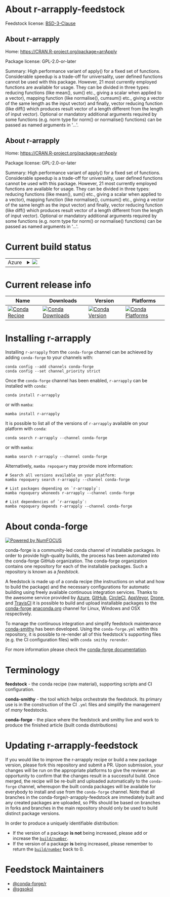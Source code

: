 About r-arrapply-feedstock
==========================

Feedstock license: [BSD-3-Clause](https://github.com/conda-forge/r-arrapply-feedstock/blob/main/LICENSE.txt)


About r-arrapply
----------------

Home: https://CRAN.R-project.org/package=arrApply

Package license: GPL-2.0-or-later

Summary: High performance variant of apply() for a fixed set of functions. Considerable speedup is a trade-off for universality, user defined functions cannot be used with this package. However, 21 most currently employed functions are available for usage. They can be divided in three types: reducing functions (like mean(), sum() etc., giving a scalar when applied to a vector), mapping function (like normalise(), cumsum() etc., giving a vector of the same length as the input vector) and finally, vector reducing function (like diff() which produces result vector of a length different from the length of input vector). Optional or mandatory additional arguments required by some functions (e.g. norm type for norm() or normalise() functions) can be passed as named arguments in '...'.

About r-arrapply
----------------

Home: https://CRAN.R-project.org/package=arrApply

Package license: GPL-2.0-or-later

Summary: High performance variant of apply() for a fixed set of functions. Considerable speedup is a trade-off for universality, user defined functions cannot be used with this package. However, 21 most currently employed functions are available for usage. They can be divided in three types: reducing functions (like mean(), sum() etc., giving a scalar when applied to a vector), mapping function (like normalise(), cumsum() etc., giving a vector of the same length as the input vector) and finally, vector reducing function (like diff() which produces result vector of a length different from the length of input vector). Optional or mandatory additional arguments required by some functions (e.g. norm type for norm() or normalise() functions) can be passed as named arguments in '...'.

Current build status
====================


<table>
    
  <tr>
    <td>Azure</td>
    <td>
      <details>
        <summary>
          <a href="https://dev.azure.com/conda-forge/feedstock-builds/_build/latest?definitionId=8742&branchName=main">
            <img src="https://dev.azure.com/conda-forge/feedstock-builds/_apis/build/status/r-arrapply-feedstock?branchName=main">
          </a>
        </summary>
        <table>
          <thead><tr><th>Variant</th><th>Status</th></tr></thead>
          <tbody><tr>
              <td>linux_64_r_base4.3</td>
              <td>
                <a href="https://dev.azure.com/conda-forge/feedstock-builds/_build/latest?definitionId=8742&branchName=main">
                  <img src="https://dev.azure.com/conda-forge/feedstock-builds/_apis/build/status/r-arrapply-feedstock?branchName=main&jobName=linux&configuration=linux%20linux_64_r_base4.3" alt="variant">
                </a>
              </td>
            </tr><tr>
              <td>linux_64_r_base4.4</td>
              <td>
                <a href="https://dev.azure.com/conda-forge/feedstock-builds/_build/latest?definitionId=8742&branchName=main">
                  <img src="https://dev.azure.com/conda-forge/feedstock-builds/_apis/build/status/r-arrapply-feedstock?branchName=main&jobName=linux&configuration=linux%20linux_64_r_base4.4" alt="variant">
                </a>
              </td>
            </tr><tr>
              <td>osx_64_r_base4.3</td>
              <td>
                <a href="https://dev.azure.com/conda-forge/feedstock-builds/_build/latest?definitionId=8742&branchName=main">
                  <img src="https://dev.azure.com/conda-forge/feedstock-builds/_apis/build/status/r-arrapply-feedstock?branchName=main&jobName=osx&configuration=osx%20osx_64_r_base4.3" alt="variant">
                </a>
              </td>
            </tr><tr>
              <td>osx_64_r_base4.4</td>
              <td>
                <a href="https://dev.azure.com/conda-forge/feedstock-builds/_build/latest?definitionId=8742&branchName=main">
                  <img src="https://dev.azure.com/conda-forge/feedstock-builds/_apis/build/status/r-arrapply-feedstock?branchName=main&jobName=osx&configuration=osx%20osx_64_r_base4.4" alt="variant">
                </a>
              </td>
            </tr><tr>
              <td>win_64_r_base4.3</td>
              <td>
                <a href="https://dev.azure.com/conda-forge/feedstock-builds/_build/latest?definitionId=8742&branchName=main">
                  <img src="https://dev.azure.com/conda-forge/feedstock-builds/_apis/build/status/r-arrapply-feedstock?branchName=main&jobName=win&configuration=win%20win_64_r_base4.3" alt="variant">
                </a>
              </td>
            </tr><tr>
              <td>win_64_r_base4.4</td>
              <td>
                <a href="https://dev.azure.com/conda-forge/feedstock-builds/_build/latest?definitionId=8742&branchName=main">
                  <img src="https://dev.azure.com/conda-forge/feedstock-builds/_apis/build/status/r-arrapply-feedstock?branchName=main&jobName=win&configuration=win%20win_64_r_base4.4" alt="variant">
                </a>
              </td>
            </tr>
          </tbody>
        </table>
      </details>
    </td>
  </tr>
</table>

Current release info
====================

| Name | Downloads | Version | Platforms |
| --- | --- | --- | --- |
| [![Conda Recipe](https://img.shields.io/badge/recipe-r--arrapply-green.svg)](https://anaconda.org/conda-forge/r-arrapply) | [![Conda Downloads](https://img.shields.io/conda/dn/conda-forge/r-arrapply.svg)](https://anaconda.org/conda-forge/r-arrapply) | [![Conda Version](https://img.shields.io/conda/vn/conda-forge/r-arrapply.svg)](https://anaconda.org/conda-forge/r-arrapply) | [![Conda Platforms](https://img.shields.io/conda/pn/conda-forge/r-arrapply.svg)](https://anaconda.org/conda-forge/r-arrapply) |

Installing r-arrapply
=====================

Installing `r-arrapply` from the `conda-forge` channel can be achieved by adding `conda-forge` to your channels with:

```
conda config --add channels conda-forge
conda config --set channel_priority strict
```

Once the `conda-forge` channel has been enabled, `r-arrapply` can be installed with `conda`:

```
conda install r-arrapply
```

or with `mamba`:

```
mamba install r-arrapply
```

It is possible to list all of the versions of `r-arrapply` available on your platform with `conda`:

```
conda search r-arrapply --channel conda-forge
```

or with `mamba`:

```
mamba search r-arrapply --channel conda-forge
```

Alternatively, `mamba repoquery` may provide more information:

```
# Search all versions available on your platform:
mamba repoquery search r-arrapply --channel conda-forge

# List packages depending on `r-arrapply`:
mamba repoquery whoneeds r-arrapply --channel conda-forge

# List dependencies of `r-arrapply`:
mamba repoquery depends r-arrapply --channel conda-forge
```


About conda-forge
=================

[![Powered by
NumFOCUS](https://img.shields.io/badge/powered%20by-NumFOCUS-orange.svg?style=flat&colorA=E1523D&colorB=007D8A)](https://numfocus.org)

conda-forge is a community-led conda channel of installable packages.
In order to provide high-quality builds, the process has been automated into the
conda-forge GitHub organization. The conda-forge organization contains one repository
for each of the installable packages. Such a repository is known as a *feedstock*.

A feedstock is made up of a conda recipe (the instructions on what and how to build
the package) and the necessary configurations for automatic building using freely
available continuous integration services. Thanks to the awesome service provided by
[Azure](https://azure.microsoft.com/en-us/services/devops/), [GitHub](https://github.com/),
[CircleCI](https://circleci.com/), [AppVeyor](https://www.appveyor.com/),
[Drone](https://cloud.drone.io/welcome), and [TravisCI](https://travis-ci.com/)
it is possible to build and upload installable packages to the
[conda-forge](https://anaconda.org/conda-forge) [anaconda.org](https://anaconda.org/)
channel for Linux, Windows and OSX respectively.

To manage the continuous integration and simplify feedstock maintenance
[conda-smithy](https://github.com/conda-forge/conda-smithy) has been developed.
Using the ``conda-forge.yml`` within this repository, it is possible to re-render all of
this feedstock's supporting files (e.g. the CI configuration files) with ``conda smithy rerender``.

For more information please check the [conda-forge documentation](https://conda-forge.org/docs/).

Terminology
===========

**feedstock** - the conda recipe (raw material), supporting scripts and CI configuration.

**conda-smithy** - the tool which helps orchestrate the feedstock.
                   Its primary use is in the construction of the CI ``.yml`` files
                   and simplify the management of *many* feedstocks.

**conda-forge** - the place where the feedstock and smithy live and work to
                  produce the finished article (built conda distributions)


Updating r-arrapply-feedstock
=============================

If you would like to improve the r-arrapply recipe or build a new
package version, please fork this repository and submit a PR. Upon submission,
your changes will be run on the appropriate platforms to give the reviewer an
opportunity to confirm that the changes result in a successful build. Once
merged, the recipe will be re-built and uploaded automatically to the
`conda-forge` channel, whereupon the built conda packages will be available for
everybody to install and use from the `conda-forge` channel.
Note that all branches in the conda-forge/r-arrapply-feedstock are
immediately built and any created packages are uploaded, so PRs should be based
on branches in forks and branches in the main repository should only be used to
build distinct package versions.

In order to produce a uniquely identifiable distribution:
 * If the version of a package **is not** being increased, please add or increase
   the [``build/number``](https://docs.conda.io/projects/conda-build/en/latest/resources/define-metadata.html#build-number-and-string).
 * If the version of a package **is** being increased, please remember to return
   the [``build/number``](https://docs.conda.io/projects/conda-build/en/latest/resources/define-metadata.html#build-number-and-string)
   back to 0.

Feedstock Maintainers
=====================

* [@conda-forge/r](https://github.com/orgs/conda-forge/teams/r/)
* [@sgsokol](https://github.com/sgsokol/)

